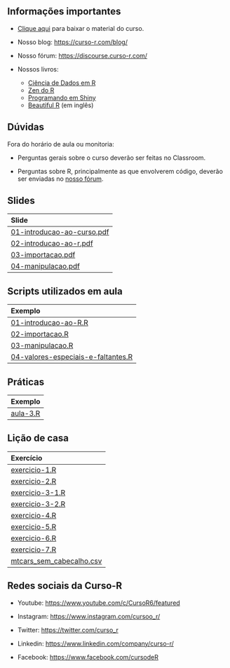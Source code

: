 
<!-- README.md is generated from README.Rmd. Please edit that file -->

## Informações importantes

- [Clique
  aqui](https://github.com/curso-r/main-r4ds-1/raw/master/material_do_curso.zip)
  para baixar o material do curso.

- Nosso blog: <https://curso-r.com/blog/>

- Nosso fórum: <https://discourse.curso-r.com/>

- Nossos livros:

  - [Ciência de Dados em R](https://livro.curso-r.com/)
  - [Zen do R](https://curso-r.github.io/zen-do-r/)
  - [Programando em Shiny](https://programando-em-shiny.curso-r.com/)
  - [Beautiful R](https://curso-r.github.io/beautiful-r/) (em inglês)

## Dúvidas

Fora do horário de aula ou monitoria:

- Perguntas gerais sobre o curso deverão ser feitas no Classroom.

- Perguntas sobre R, principalmente as que envolverem código, deverão
  ser enviadas no [nosso fórum](https://discourse.curso-r.com/).

## Slides

| Slide                                                                                                   |
|:--------------------------------------------------------------------------------------------------------|
| [01-introducao-ao-curso.pdf](https://curso-r.github.io/202408-r4ds-1/slides/01-introducao-ao-curso.pdf) |
| [02-introducao-ao-r.pdf](https://curso-r.github.io/202408-r4ds-1/slides/02-introducao-ao-r.pdf)         |
| [03-importacao.pdf](https://curso-r.github.io/202408-r4ds-1/slides/03-importacao.pdf)                   |
| [04-manipulacao.pdf](https://curso-r.github.io/202408-r4ds-1/slides/04-manipulacao.pdf)                 |

## Scripts utilizados em aula

| Exemplo                                                                                                                  |
|:-------------------------------------------------------------------------------------------------------------------------|
| [01-introducao-ao-R.R](https://curso-r.github.io/202408-r4ds-1/scripts/01-introducao-ao-R.R)                             |
| [02-importacao.R](https://curso-r.github.io/202408-r4ds-1/scripts/02-importacao.R)                                       |
| [03-manipulacao.R](https://curso-r.github.io/202408-r4ds-1/scripts/03-manipulacao.R)                                     |
| [04-valores-especiais-e-faltantes.R](https://curso-r.github.io/202408-r4ds-1/scripts/04-valores-especiais-e-faltantes.R) |

## Práticas

| Exemplo                                                              |
|:---------------------------------------------------------------------|
| [aula-3.R](https://curso-r.github.io/202408-r4ds-1/pratica/aula-3.R) |

## Lição de casa

| Exercício                                                                                               |
|:--------------------------------------------------------------------------------------------------------|
| [exercicio-1.R](https://curso-r.github.io/202408-r4ds-1/exercicios/exercicio-1.R)                       |
| [exercicio-2.R](https://curso-r.github.io/202408-r4ds-1/exercicios/exercicio-2.R)                       |
| [exercicio-3-1.R](https://curso-r.github.io/202408-r4ds-1/exercicios/exercicio-3-1.R)                   |
| [exercicio-3-2.R](https://curso-r.github.io/202408-r4ds-1/exercicios/exercicio-3-2.R)                   |
| [exercicio-4.R](https://curso-r.github.io/202408-r4ds-1/exercicios/exercicio-4.R)                       |
| [exercicio-5.R](https://curso-r.github.io/202408-r4ds-1/exercicios/exercicio-5.R)                       |
| [exercicio-6.R](https://curso-r.github.io/202408-r4ds-1/exercicios/exercicio-6.R)                       |
| [exercicio-7.R](https://curso-r.github.io/202408-r4ds-1/exercicios/exercicio-7.R)                       |
| [mtcars_sem_cabecalho.csv](https://curso-r.github.io/202408-r4ds-1/exercicios/mtcars_sem_cabecalho.csv) |

## Redes sociais da Curso-R

- Youtube: <https://www.youtube.com/c/CursoR6/featured>

- Instagram: <https://www.instagram.com/cursoo_r/>

- Twitter: <https://twitter.com/curso_r>

- Linkedin: <https://www.linkedin.com/company/curso-r/>

- Facebook: <https://www.facebook.com/cursodeR>
